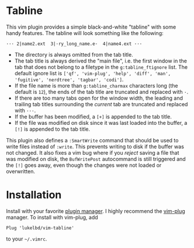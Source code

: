 # Tabline
This vim plugin provides a simple black-and-white "tabline" with some handy features. The tabline will look something like the following:

```
··· 2|name2.ext  3|·ry_long_name.e·  4|name4.ext ···
```

* The directory is always omitted from the tab title.
* The tab title is always derived the "main file", i.e. the first window in the tab that does not belong to a filetype in the `g:tabline_ftignore` list. The default ignore list is `['qf', 'vim-plug', 'help', 'diff', 'man', 'fugitive', 'nerdtree', 'tagbar', 'codi']`.
* If the file name is more than `g:tabline_charmax` characters long (the default is `12`), the ends of the tab title are truncated and replaced with `·`.
* If there are too many tabs open for the window width, the leading and trailing tab titles
surrounding the *current* tab are truncated and replaced with `···`.
* If the buffer has been modified, a ``[+]`` is appended to the tab title.
* If the file was modified on disk since it was last loaded into the buffer, a ``[!]`` is appended to the tab title.

This plugin also defines a `:SmartWrite` command that should be used to write files
instead of ``:write``. This prevents writing to disk if the buffer was not changed.
It also fixes a vim bug where if you *reject* saving a file that was modified on disk,
the `BufWritePost` autocommand is still triggered and the ``[!]`` goes away, even
though the changes were not loaded or overwritten.

# Installation
Install with your favorite [plugin manager](https://vi.stackexchange.com/questions/388/what-is-the-difference-between-the-vim-plugin-managers).
I highly recommend the [vim-plug](https://github.com/junegunn/vim-plug) manager. To install with vim-plug, add
```
Plug 'lukelbd/vim-tabline'
```
to your `~/.vimrc`.

